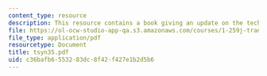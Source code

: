 ```yaml
---
content_type: resource
description: This resource contains a book giving an update on the technology.
file: https://ol-ocw-studio-app-qa.s3.amazonaws.com/courses/1-259j-transit-management-fall-2006/c36bafb6553283dc8f42f427e1b2d5b6_tsyn35.pdf
file_type: application/pdf
resourcetype: Document
title: tsyn35.pdf
uid: c36bafb6-5532-83dc-8f42-f427e1b2d5b6
---
```

